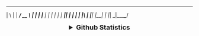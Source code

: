   _   _ ______ ____  
 | \ | |  ____/ __ \ 
 |  \| | |__ | |  | |
 |     |  __|| |  | |
 | |\  | |___| |__| |
 |_| \_|______\____/ 
               
               
   <details align="center">
  <summary style="font-weight: bold; font-size: 18px">Github Statistics</summary>

  ![Neo Eduardo's Github Statistics](https://github-readme-stats.vercel.app/api?username=neoeduardo&show_icons=true&theme=radical)
  ![The languages most used by Neo Eduardo](https://github-readme-stats.vercel.app/api/top-langs/?username=neoeduardo&layout=compact&theme=radical)

</details>

